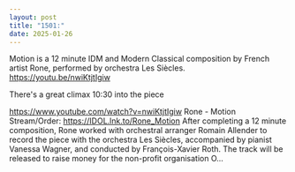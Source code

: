 ```yaml
---
layout: post
title: "1501:"
date: 2025-01-26
---
```


Motion is a 12 minute IDM and Modern Classical composition by French artist Rone, performed by orchestra Les Siècles.
https://youtu.be/nwiKtjtIgiw

There's a great climax 10:30 into the piece

https://www.youtube.com/watch?v=nwiKtjtIgiw
Rone - Motion
Stream/Order: https://IDOL.lnk.to/Rone_Motion 
After completing a 12 minute composition, Rone worked with orchestral arranger Romain Allender to record the piece with the orchestra Les Siècles, accompanied by pianist Vanessa Wagner, and conducted by François-Xavier Roth. The track will be released to raise money for the non-profit organisation O...
